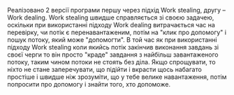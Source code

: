 Реалізовано 2 версії програми першу через підхід Work stealing, другу – Work dealing. Work stealing швидше справляється зі своєю задачею, оскільки при використанні підходу Work dealing витрачається час на перевірку,
чи потік є перенавантаженим, потім на "клик про допомогу" і пошук потоку, який може "допомогти". В той час як при використанні підходу Work stealing коли якийсь потік закінчив виконання завдань зі своєї черги то він 
просто "краде" завдання з найбільш завантаженого потоку, таким чином потоки не стоять без діла. Якщо спрощувати, то ніхто не стане заперечувати, що підійти і вкрасти щось набагато простіше і швидше ніж зрозуміти, що 
у тебе велике навантаження, потім попросити про допомогу і знайти того, хто допоможе.
